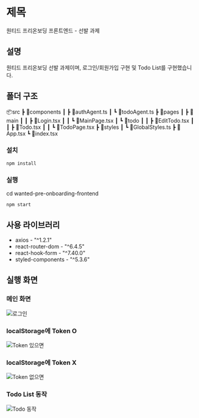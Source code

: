 # 제목

원티드 프리온보딩 프론트엔드 - 선발 과제

## 설명

원티드 프리온보딩 선발 과제이며, 로그인/회원가입 구현 및 Todo List를 구현했습니다.

## 폴더 구조

📦src
 ┣ 📂components
 ┃ ┣ 📜authAgent.ts
 ┃ ┗ 📜todoAgent.ts
 ┣ 📂pages
 ┃ ┣ 📂main
 ┃ ┃ ┣ 📜Login.tsx
 ┃ ┃ ┗ 📜MainPage.tsx
 ┃ ┗ 📂todo
 ┃ ┃ ┣ 📜EditTodo.tsx
 ┃ ┃ ┣ 📜Todo.tsx
 ┃ ┃ ┗ 📜TodoPage.tsx
 ┣ 📂styles
 ┃ ┗ 📜GlobalStyles.ts
 ┣ 📜App.tsx
 ┗ 📜index.tsx
        
### 설치

```
npm install
```

### 실행

cd wanted-pre-onboarding-frontend

```
npm start
```

## 사용 라이브러리

- axios - "^1.2.1"
- react-router-dom - "^6.4.5"
- react-hook-form - "^7.40.0"
- styled-components - "^5.3.6"

## 실행 화면

### 메인 화면

![로그인](https://user-images.githubusercontent.com/87647934/207287176-f0a4d795-1dad-4a5c-a50a-d1220a566cd9.gif)

### localStorage에 Token O

![Token 있으면](https://user-images.githubusercontent.com/87647934/207286782-c14322eb-e776-4b01-ae99-e3f711125915.gif)

### localStorage에 Token X

![Token 없으면](https://user-images.githubusercontent.com/87647934/207287237-2aaa734d-b4de-46d6-b345-750f3c0462ee.gif)

### Todo List 동작

![Todo 동작](https://user-images.githubusercontent.com/87647934/207287211-a7a964c7-f208-45cc-8f46-379eb1040702.gif)
